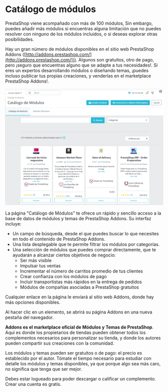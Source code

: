 # Catálogo de módulos

PrestaShop viene acompañado con más de 100 módulos, Sin embargo, puedes añadir más módulos si encuentras alguna limitación que no puedes resolver con ninguno de los módulos incluidos, o si deseas explorar otras posibilidades.

Hay un gran número de módulos disponibles en el sitio web PrestaShop Addons \([http://addons.prestashop.com/](http://addons.prestashop.com/)\). Algunos son gratuitos, otro de pago, pero ¡seguro que encuentras alguno que se adapte a tus necesidades!. Si eres un expertos desarrollando módulos o diseñando temas, ¡puedes incluso publicar tus propias creaciones, y venderlas en el marketplace PrestaShop Addons!.

![](../../../.gitbook/assets/58294452.png)

  
La página "Catálogo de Módulos" te ofrece un rápido y sencillo acceso a la base de datos de módulos y temas de PrestaShop Addons. Su interfaz incluye:

* Un campo de búsqueda, desde el que puedes buscar lo que necesites en todo el contenido de PrestaShop Addons.
* Una lista desplegable que te permite filtrar los módulos por categorías.
* Una selección de módulos que puedes comprar directamente, que te ayudarán a alcanzar ciertos objetivos de negocio: 
  * Ser más visible
  * Impulsar tus ventas
  * Incrementar el número de carritos promedio de tus clientes
  * Crear confianza con los módulos de pago
  * Incluir transportistas más rápidos en la entrega de pedidos
  * Módulos de compañías asociadas a PrestaShop gratuitos

Cualquier enlace en la página le enviará al sitio web Addons, donde hay más opciones disponibles.  
  
Al hacer clic en un elemento, se abrirá su página Addons en una nueva pestaña del navegador.  


**Addons es el marketplace oficial de Módulos y Temas de PrestaShop**. Aquí es donde los propietarios de tiendas pueden obtener todos los complementos necesarios para personalizar su tienda, y donde los autores pueden compartir sus creaciones con la comunidad.

Los módulos y temas pueden ser gratuitos o de pago: el precio es establecido por el autor. Tómate el tiempo necesario para estudiar con detalle los módulos y temas disponibles, ya que porque algo sea más caro, no significa que tenga que ser mejor.

Debes estar logueado para poder descargar o calificar un complemento. Crear una cuenta es gratis.

